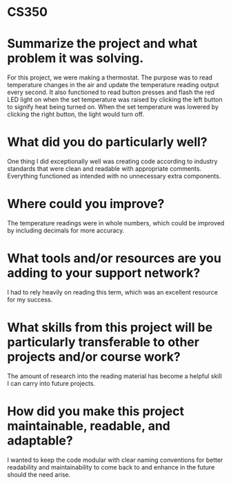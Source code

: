 # CS350

# Summarize the project and what problem it was solving.

For this project, we were making a thermostat. The purpose was to read temperature changes in the air and update the temperature reading output every second. It also functioned to read button presses and flash the red LED light on when the set temperature was raised by clicking the left button to signify heat being turned on. When the set temperature was lowered by clicking the right button, the light would turn off. 

# What did you do particularly well?

One thing I did exceptionally well was creating code according to industry standards that were clean and readable with appropriate comments. Everything functioned as intended with no unnecessary extra components. 

# Where could you improve?

The temperature readings were in whole numbers, which could be improved by including decimals for more accuracy. 

# What tools and/or resources are you adding to your support network?

I had to rely heavily on reading this term, which was an excellent resource for my success. 

# What skills from this project will be particularly transferable to other projects and/or course work?

The amount of research into the reading material has become a helpful skill I can carry into future projects.

# How did you make this project maintainable, readable, and adaptable?

I wanted to keep the code modular with clear naming conventions for better readability and maintainability to come back to and enhance in the future should the need arise.
